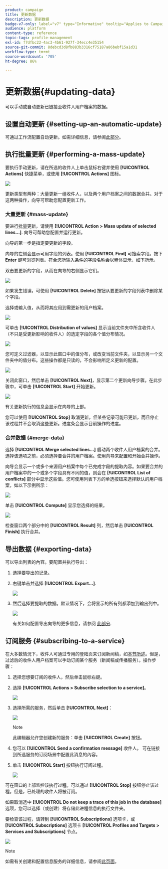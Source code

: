 ```yaml
---
product: campaign
title: 更新数据
description: 更新数据
badge-v7-only: label="v7" type="Informative" tooltip="Applies to Campaign Classic v7 only"
audience: platform
content-type: reference
topic-tags: profile-management
exl-id: f7dfbc22-4ac3-4b61-927f-34ecc4e35154
source-git-commit: 8debcd3d8fb883b3316cf75187a86bebf15a1d31
workflow-type: tm+mt
source-wordcount: '705'
ht-degree: 86%

---
```


# 更新数据{#updating-data}



可以手动或自动更新已链接至收件人用户档案的数据。

## 设置自动更新 {#setting-up-an-automatic-update}

可通过工作流配置自动更新。如需详细信息，请参阅[此部分](../../workflow/using/update-data.md)。

## 执行批量更新 {#performing-a-mass-update}

要执行手动更新，请在所选的收件人上单击鼠标右键并使用 **[!UICONTROL Actions]** 快捷菜单，或使用 **[!UICONTROL Actions]** 图标。

![](assets/s_ncs_user_action_icon.png)

更新类型有两种：大量更新一组收件人，以及两个用户档案之间的数据合并。对于这两种操作，向导可帮助您配置更新工作。

### 大量更新 {#mass-update}

要进行批量更新，请使用 **[!UICONTROL Action > Mass update of selected lines...]**. 向导可帮助您配置并运行更新。

向导的第一步是指定要更新的字段。

向导的左侧会显示可用字段的列表。使用 **[!UICONTROL Find]** 可搜索字段。按下 **Enter** 键可浏览列表。符合您所输入条件的字段名称会以粗体显示，如下所示。

双击要更新的字段，从而在向导的右侧显示它们。

![](assets/s_ncs_user_update_wizard01_1.png)

如果发生错误，可使用 **[!UICONTROL Delete]** 按钮从要更新的字段列表中删除某个字段。

选择或输入值，从而将其应用到需更新的用户档案。

![](assets/s_ncs_user_update_wizard01_12.png)

可单击 **[!UICONTROL Distribution of values]** 显示当前文件夹中所含收件人（不只是受更新影响的收件人）的选定字段的各个值分布情况。

![](assets/s_ncs_user_update_wizard01_2.png)

您可定义过滤器，以显示此窗口中的值分布，或改变当前文件夹，以显示另一个文件夹中的值分布。这些操作都是只读的，不会影响所定义更新的配置。

![](assets/s_ncs_user_update_wizard01_3.png)

关闭此窗口，然后单击 **[!UICONTROL Next]**，显示第二个更新向导步骤。在此步骤中，可单击 **[!UICONTROL Start]** 开始更新。

![](assets/s_ncs_user_update_wizard01_4.png)

有关更新执行的信息会显示在向导的上部。

您可以使用 **[!UICONTROL Stop]** 取消更新，但某些记录可能已更新，而且停止该过程并不会取消这些更新。进度条会显示目前操作的进度。

### 合并数据 {#merge-data}

选择 **[!UICONTROL Merge selected lines...]** 启动两个收件人用户档案的合并。 选择该选项之前，必须选择要合并的用户档案。使用向导来配置和开始合并操作。

向导会显示一个或多个来源用户档案中每个已完成字段的提取內容。如果要合并的用户档案中的一个或多个字段具有不同的值，则会在 **[!UICONTROL List of conflicts]** 部分中显示这些值。您可使用列表下方的单选按钮来选择默认的用户档案，如以下示例所示：

![](assets/s_ncs_user_merge_wizard01_1.png)

单击 **[!UICONTROL Compute]** 显示您选择的结果。

![](assets/s_ncs_user_merge_wizard01_2.png)

检查窗口两个部分中的 **[!UICONTROL Result]** 列，然后单击 **[!UICONTROL Finish]** 执行合并。

## 导出数据 {#exporting-data}

可以导出列表的內容。要配置并执行导出：

1. 选择要导出的记录。
1. 右键单击并选择 **[!UICONTROL Export...]**.

   ![](assets/s_ncs_user_export_list.png)

1. 然后选择要提取的数据。默认情况下，会将显示的所有列都添加到输出列中。

   ![](assets/s_ncs_user_export_list_start.png)

   有关如何配置导出向导的更多信息，请参阅 [此部分](../../platform/using/executing-export-jobs.md).

## 订阅服务 {#subscribing-to-a-service}

在大多数情況下，收件人可通过专用的登陆页来订阅新闻稿，如[本节所述](../../delivery/using/managing-subscriptions.md)。但是，过滤后的收件人用户档案可以手动订阅某个服务（新闻稿或传播服务）。操作步骤：

1. 选择您想要订阅的收件人，然后单击鼠标右键。
1. 选择 **[!UICONTROL Actions > Subscribe selection to a service]**。

   ![](assets/s_ncs_user_selection_subscribe_service.png)

1. 选择所需的服务，然后单击 **[!UICONTROL Next]**：

   ![](assets/s_ncs_user_selection_subscribe_service_2.png)

   >[!NOTE]
   >
   >此编辑器允许您创建新的服务：单击 **[!UICONTROL Create]** 按钮。

1. 您可以 **[!UICONTROL Send a confirmation message]** 收件人。 可在链接到所选服务的订阅场景中配置此消息的內容。
1. 单击 **[!UICONTROL Start]** 按钮执行订阅过程。

   ![](assets/s_ncs_user_selection_subscribe_service_3.png)

可在窗口的上部监控该执行过程。可以通过 **[!UICONTROL Stop]** 按钮停止该过程。但是，已处理的收件人将被订阅。

如果取消选中 **[!UICONTROL Do not keep a trace of this job in the database]** 选项，您可以选择（或创建）将存储此进程信息的执行文件夹。

要检查该过程，请转到 **[!UICONTROL Subscriptions]** 选项卡，或 **[!UICONTROL Subscriptions]** 选项卡 **[!UICONTROL Profiles and Targets > Services and Subscriptions]** 节点。

![](assets/s_ncs_user_selection_subscribe_service_4.png)

>[!NOTE]
>
>如需有关创建和配置信息服务的详细信息，请参阅[此页面](../../delivery/using/managing-subscriptions.md)。
